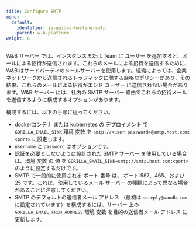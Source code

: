 ```yaml
---
title: Configure SMTP
menu:
  default:
    identifier: ja-guides-hosting-smtp
    parent: w-b-platform
weight: 6
---
```


W&B サーバー では、インスタンスまたは Team に ユーザー を追加すると、メールによる招待が送信されます。これらのメールによる招待を送信するために、W&B はサードパーティのメールサーバーを使用します。組織によっては、企業ネットワークから送信されるトラフィックに関する厳格なポリシーがあり、その結果、これらのメールによる招待がエンド ユーザー に送信されない場合があります。W&B サーバー には、社内の SMTP サーバー 経由でこれらの招待メールを送信するように構成するオプションがあります。

構成するには、以下の手順に従ってください。

- dockerコンテナ または kubernetes の デプロイメント で `GORILLA_EMAIL_SINK` 環境 変数 を `smtp://<user:password>@smtp.host.com:<port>` に設定します。
- `username` と `password` はオプションです。
- 認証を必要としないように設計された SMTP サーバー を使用している場合は、環境 変数 の 値 を `GORILLA_EMAIL_SINK=smtp://smtp.host.com:<port>` のように設定するだけです。
- SMTP で一般的に使用される ポート 番号 は、 ポート 587、465、および 25 です。これは、使用しているメール サーバー の種類によって異なる場合があることに注意してください。
- SMTP のデフォルトの送信者メール アドレス （最初は `noreply@wandb.com` に設定されています）を構成するには、サーバー 上の `GORILLA_EMAIL_FROM_ADDRESS` 環境 変数 を目的の送信者メール アドレス に更新します。